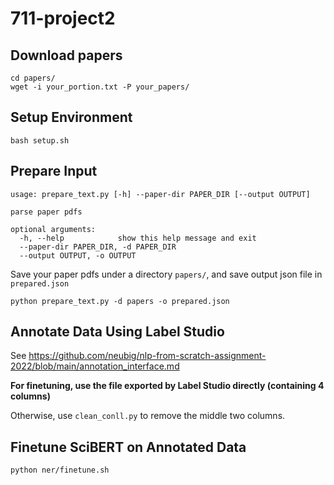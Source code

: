 # 711-project2

## Download papers

```
cd papers/
wget -i your_portion.txt -P your_papers/
```

## Setup Environment

```
bash setup.sh
```

## Prepare Input

```
usage: prepare_text.py [-h] --paper-dir PAPER_DIR [--output OUTPUT]

parse paper pdfs

optional arguments:
  -h, --help            show this help message and exit
  --paper-dir PAPER_DIR, -d PAPER_DIR
  --output OUTPUT, -o OUTPUT
```

Save your paper pdfs under a directory `papers/`, and save output json file in `prepared.json`

```
python prepare_text.py -d papers -o prepared.json
```

## Annotate Data Using Label Studio

See https://github.com/neubig/nlp-from-scratch-assignment-2022/blob/main/annotation_interface.md

**For finetuning, use the file exported by Label Studio directly (containing 4 columns)**

Otherwise, use `clean_conll.py` to remove the middle two columns.

## Finetune SciBERT on Annotated Data

```bash
python ner/finetune.sh
```
